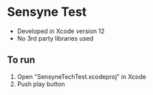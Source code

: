 # Sensyne Test
* Developed in Xcode version 12
* No 3rd party libraries used

 ## To run
 1. Open "SensyneTechTest.xcodeproj" in Xcode
 2. Push play button
